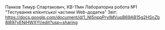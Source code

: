 Панков Тимур Спартакович, КВ-11мн Лабораторна робота №1 "Тестування клієнтської частини Web-додатка" 
Звіт: https://docs.google.com/document/d/1_Nl5nppPryIMVupB69AB15g2HSnZb8l897yENiHWXYI/edit?usp=sharing